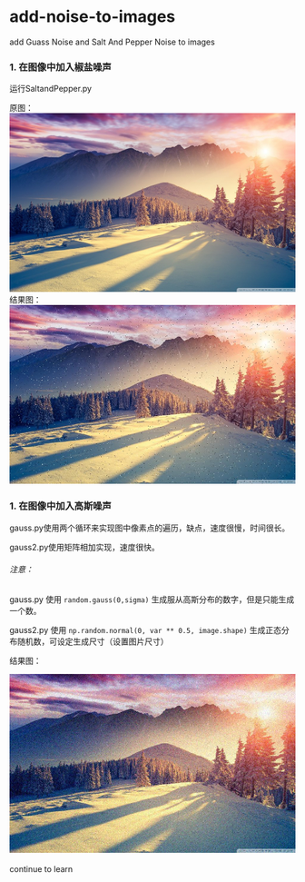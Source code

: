 # add-noise-to-images
add Guass Noise and Salt And Pepper Noise to images

### 1. 在图像中加入椒盐噪声

运行SaltandPepper.py<br>

原图：<br>
![](https://github.com/cassie1728/add-noise-to-images/raw/master/org_image/fengjing.jpg)
<br>
结果图：<br>
![](https://github.com/cassie1728/add-noise-to-images/raw/master/SaltandPepper/salt_pepper.jpg)
<br>

### 1. 在图像中加入高斯噪声

gauss.py使用两个循环来实现图中像素点的遍历，缺点，速度很慢，时间很长。<br>

gauss2.py使用矩阵相加实现，速度很快。<br>

###### 注意：<br>

gauss.py 使用 `random.gauss(0,sigma)` 生成服从高斯分布的数字，但是只能生成一个数。<br>

gauss2.py 使用 `np.random.normal(0, var ** 0.5, image.shape)` 生成正态分布随机数，可设定生成尺寸（设置图片尺寸）<br>

结果图：<br>

![](https://github.com/cassie1728/add-noise-to-images/raw/master/gauss/gauss2.jpg)
<br>
<br>
continue to learn
